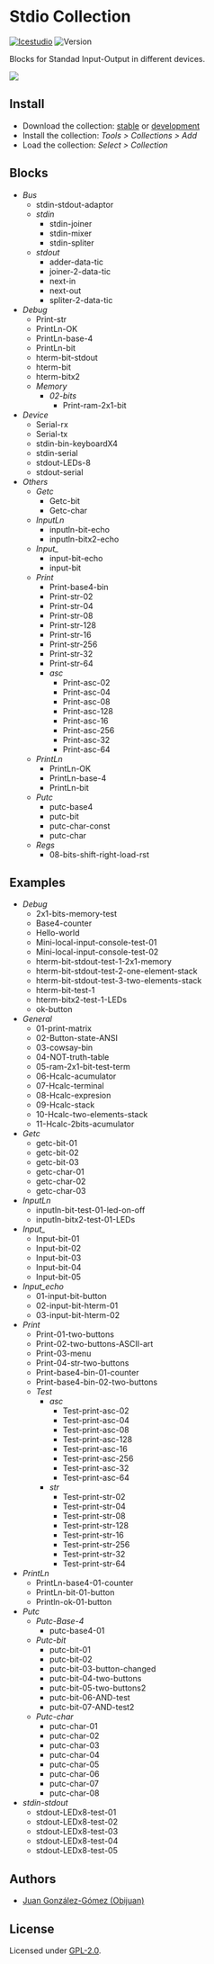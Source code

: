 # Stdio Collection

[![Icestudio](https://img.shields.io/badge/collection-icestudio-blue.svg)](https://github.com/FPGAwars/icestudio)
![Version](https://img.shields.io/badge/version-v0.3.0-orange.svg)

Blocks for Standad Input-Output in different devices.

![](wiki/icestudio-stdio-logo.png)

## Install

* Download the collection: [stable](https://github.com/FPGAwars/Collection-stdio/archive/v0.3.0.zip) or [development](https://github.com/FPGAwars/Collection-stdio/archive/master.zip)
* Install the collection: *Tools > Collections > Add*
* Load the collection: *Select > Collection*

## Blocks
* *Bus*
  * stdin-stdout-adaptor
  * *stdin*
    * stdin-joiner
    * stdin-mixer
    * stdin-spliter
  * *stdout*
    * adder-data-tic
    * joiner-2-data-tic
    * next-in
    * next-out
    * spliter-2-data-tic
* *Debug*
  * Print-str
  * PrintLn-OK
  * PrintLn-base-4
  * PrintLn-bit
  * hterm-bit-stdout
  * hterm-bit
  * hterm-bitx2
  * *Memory*
    * *02-bits*
      * Print-ram-2x1-bit
* *Device*
  * Serial-rx
  * Serial-tx
  * stdin-bin-keyboardX4
  * stdin-serial
  * stdout-LEDs-8
  * stdout-serial
* *Others*
  * *Getc*
    * Getc-bit
    * Getc-char
  * *InputLn*
    * inputln-bit-echo
    * inputln-bitx2-echo
  * *Input_*
    * input-bit-echo
    * input-bit
  * *Print*
    * Print-base4-bin
    * Print-str-02
    * Print-str-04
    * Print-str-08
    * Print-str-128
    * Print-str-16
    * Print-str-256
    * Print-str-32
    * Print-str-64
    * *asc*
      * Print-asc-02
      * Print-asc-04
      * Print-asc-08
      * Print-asc-128
      * Print-asc-16
      * Print-asc-256
      * Print-asc-32
      * Print-asc-64
  * *PrintLn*
    * PrintLn-OK
    * PrintLn-base-4
    * PrintLn-bit
  * *Putc*
    * putc-base4
    * putc-bit
    * putc-char-const
    * putc-char
  * *Regs*
    * 08-bits-shift-right-load-rst

## Examples
* *Debug*
  * 2x1-bits-memory-test
  * Base4-counter
  * Hello-world
  * Mini-local-input-console-test-01
  * Mini-local-input-console-test-02
  * hterm-bit-stdout-test-1-2x1-memory
  * hterm-bit-stdout-test-2-one-element-stack
  * hterm-bit-stdout-test-3-two-elements-stack
  * hterm-bit-test-1
  * hterm-bitx2-test-1-LEDs
  * ok-button
* *General*
  * 01-print-matrix
  * 02-Button-state-ANSI
  * 03-cowsay-bin
  * 04-NOT-truth-table
  * 05-ram-2x1-bit-test-term
  * 06-Hcalc-acumulator
  * 07-Hcalc-terminal
  * 08-Hcalc-expresion
  * 09-Hcalc-stack
  * 10-Hcalc-two-elements-stack
  * 11-Hcalc-2bits-acumulator
* *Getc*
  * getc-bit-01
  * getc-bit-02
  * getc-bit-03
  * getc-char-01
  * getc-char-02
  * getc-char-03
* *InputLn*
  * inputln-bit-test-01-led-on-off
  * inputln-bitx2-test-01-LEDs
* *Input_*
  * Input-bit-01
  * Input-bit-02
  * Input-bit-03
  * Input-bit-04
  * Input-bit-05
* *Input_echo*
  * 01-input-bit-button
  * 02-input-bit-hterm-01
  * 03-input-bit-hterm-02
* *Print*
  * Print-01-two-buttons
  * Print-02-two-buttons-ASCII-art
  * Print-03-menu
  * Print-04-str-two-buttons
  * Print-base4-bin-01-counter
  * Print-base4-bin-02-two-buttons
  * *Test*
    * *asc*
      * Test-print-asc-02
      * Test-print-asc-04
      * Test-print-asc-08
      * Test-print-asc-128
      * Test-print-asc-16
      * Test-print-asc-256
      * Test-print-asc-32
      * Test-print-asc-64
    * *str*
      * Test-print-str-02
      * Test-print-str-04
      * Test-print-str-08
      * Test-print-str-128
      * Test-print-str-16
      * Test-print-str-256
      * Test-print-str-32
      * Test-print-str-64
* *PrintLn*
  * PrintLn-base4-01-counter
  * PrintLn-bit-01-button
  * Println-ok-01-button
* *Putc*
  * *Putc-Base-4*
    * putc-base4-01
  * *Putc-bit*
    * putc-bit-01
    * putc-bit-02
    * putc-bit-03-button-changed
    * putc-bit-04-two-buttons
    * putc-bit-05-two-buttons2
    * putc-bit-06-AND-test
    * putc-bit-07-AND-test2
  * *Putc-char*
    * putc-char-01
    * putc-char-02
    * putc-char-03
    * putc-char-04
    * putc-char-05
    * putc-char-06
    * putc-char-07
    * putc-char-08
* *stdin-stdout*
  * stdout-LEDx8-test-01
  * stdout-LEDx8-test-02
  * stdout-LEDx8-test-03
  * stdout-LEDx8-test-04
  * stdout-LEDx8-test-05


## Authors
* [Juan González-Gómez (Obijuan)](https://github.com/Obijuan)


## License

Licensed under [GPL-2.0](https://opensource.org/licenses/GPL-2.0).

